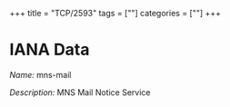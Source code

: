+++
title = "TCP/2593"
tags = [""]
categories = [""]
+++

# IANA Data

_Name:_ mns-mail

_Description:_ MNS Mail Notice Service

